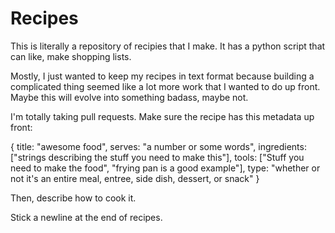 Recipes
==========

This is literally a repository of recipies that I make. 
It has a python script that can like, make shopping lists.

Mostly, I just wanted to keep my recipes in text format because building a complicated thing seemed like a lot more work that I wanted to do up front. Maybe this will evolve into something badass, maybe not.

I'm totally taking pull requests. Make sure the recipe has this metadata up front:

{
	title: "awesome food",
	serves: "a number or some words",
	ingredients: ["strings describing the stuff you need to make this"],
	tools: ["Stuff you need to make the food", "frying pan is a good example"],
	type: "whether or not it's an entire meal, entree, side dish, dessert, or snack"
} 

Then, describe how to cook it.

Stick a newline at the end of recipes.

